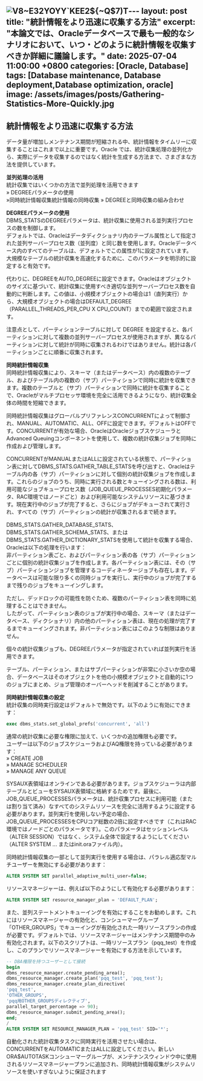 ![V8~E32YOYY`KEE2${~Q$7)T](https://github.com/user-attachments/assets/97b34404-b617-476e-bb08-a0513eb70760)---
layout: post
title: "統計情報をより迅速に収集する方法"
excerpt: "本論文では、Oracleデータベースで最も一般的なシナリオにおいて、いつ・どのように統計情報を収集すべきか詳細に議論します。"
date: 2025-07-04 11:00:00 +0800
categories: [Oracle, Database]
tags: [Database maintenance, Database deployment,Database optimization, oracle]
image: /assets/images/posts/Gathering-Statistics-More-Quickly.jpg
---

## 統計情報をより迅速に収集する方法
データ量が増加しメンテナンス期間が短縮される中、統計情報をタイムリーに収集することはこれまで以上に重要です。Oracle では、統計収集処理の並列化から、実際にデータを収集するのではなく統計を生成する方法まで、さまざまな方法を提供しています。

**並列処理の活用**  
統計収集ではいくつかの方法で並列処理を活用できます  
» DEGREEパラメータの使用  
»同時統計情報収集統計情報の同時収集
» DEGREEと同時収集の組み合わせ  

**DEGREEパラメータの使用**  
DBMS_STATSのDEGREEパラメータは、統計収集に使用される並列実行プロセスの数を制御します。  
デフォルトでは、Oracleはデータディクショナリ内のテーブル属性として指定された並列サーバープロセス数（並列度）と同じ数を使用します。Oracleデータベース内のすべてのテーブルは、デフォルトでこの属性が1に設定されています。大規模なテーブルの統計収集を高速化するために、このパラメータを明示的に設定すると有効です。  

代わりに、DEGREEをAUTO_DEGREEに設定できます。Oracleはオブジェクトのサイズに基づいて、統計収集に使用すべき適切な並列サーバープロセス数を自動的に判断します。この値は、小規模オブジェクトの場合は1（直列実行）から、大規模オブジェクトの場合はDEFAULT_DEGREE（PARALLEL_THREADS_PER_CPU X CPU_COUNT）までの範囲で設定されます。

注意点として、パーティションテーブルに対して DEGREE を設定すると、各パーティションに対して複数の並列サーバープロセスが使用されますが、異なるパーティションに対して統計が同時に収集されるわけではありません。統計は各パーティションごとに順番に収集されます。

**同時統計情報収集**  
同時統計情報収集により、スキーマ（またはデータベース）内の複数のテーブル、およびテーブル内の複数の（サブ）パーティションで同時に統計を収集できます。複数のテーブルと（サブ）パーティションで同時に統計を収集することで、Oracleがマルチプロセッサ環境を完全に活用できるようになり、統計収集全体の時間を短縮できます。  

同時統計情報収集はグローバルプリファレンスCONCURRENTによって制御され、MANUAL、AUTOMATIC、ALL、OFFに設定できます。デフォルトはOFFです。CONCURRENTが有効な場合、OracleはOracleジョブスケジューラとAdvanced Queuingコンポーネントを使用して、複数の統計収集ジョブを同時に作成および管理します。  

CONCURRENTがMANUALまたはALLに設定されている状態で、パーティション表に対してDBMS_STATS.GATHER_TABLE_STATSを呼び出すと、Oracleはテーブル内の各（サブ）パーティションに対して個別の統計収集ジョブを作成します。これらのジョブのうち、同時に実行される数とキューイングされる数は、利用可能なジョブキュープロセス数（JOB_QUEUE_PROCESSES初期化パラメータ、RAC環境ではノードごと）および利用可能なシステムリソースに基づきます。現在実行中のジョブが完了すると、さらにジョブがデキューされて実行され、すべての（サブ）パーティションの統計が収集されるまで続きます。  

DBMS_STATS.GATHER_DATABASE_STATS、DBMS_STATS.GATHER_SCHEMA_STATS、またはDBMS_STATS.GATHER_DICTIONARY_STATSを使用して統計を収集する場合、Oracleは以下の処理を行います：  
非パーティション表ごと、およびパーティション表の各（サブ）パーティションごとに個別の統計収集ジョブを作成します。各パーティション表には、その（サブ）パーティションジョブを管理するコーディネータージョブも存在します。データベースは可能な限り多くの同時ジョブを実行し、実行中のジョブが完了するまで残りのジョブをキューイングします。  

ただし、デッドロックの可能性を防ぐため、複数のパーティション表を同時に処理することはできません。  
したがって、パーティション表のジョブが実行中の場合、スキーマ（またはデータベース、ディクショナリ）内の他のパーティション表は、現在の処理が完了するまでキューイングされます。非パーティション表にはこのような制限はありません。  

個々の統計収集ジョブも、DEGREEパラメータが指定されていれば並列実行を活用できます。  

テーブル、パーティション、またはサブパーティションが非常に小さいか空の場合、データベースはそのオブジェクトを他の小規模オブジェクトと自動的に1つのジョブにまとめ、ジョブ管理のオーバーヘッドを削減することがあります。  

**同時統計情報収集の設定**  
統計収集の同時実行設定はデフォルトで無効です。以下のように有効にできます：  
```sql
exec dbms_stats.set_global_prefs('concurrent', 'all')
```
通常の統計収集に必要な権限に加えて、いくつかの追加権限も必要です。  
ユーザーは以下のジョブスケジューラおよびAQ権限を持っている必要があります：  
» CREATE JOB  
» MANAGE SCHEDULER  
» MANAGE ANY QUEUE  

SYSAUX表領域はオンラインである必要があります。ジョブスケジューラは内部テーブルとビューをSYSAUX表領域に格納するためです。最後に、JOB_QUEUE_PROCESSESパラメータは、統計収集プロセスに利用可能（または割り当て済み）なすべてのシステムリソースを完全に活用するように設定する必要があります。並列実行を使用しない予定の場合、JOB_QUEUE_PROCESSESをCPUコア総数の2倍に設定すべきです（これはRAC環境ではノードごとのパラメータです）。このパラメータはセッションレベル（ALTER SESSION）ではなく、システム全体で設定するようにしてください（ALTER SYSTEM ... またはinit.oraファイル内）。  

同時統計情報収集の一部として並列実行を使用する場合は、パラレル適応型マルチユーザーを無効にする必要があります：  

```sql
ALTER SYSTEM SET parallel_adaptive_multi_user=false;
```
リソースマネージャーは、例えば以下のようにして有効化する必要があります：

```sql
ALTER SYSTEM SET resource_manager_plan = 'DEFAULT_PLAN';
```
また、並列ステートメントキューイングを有効にすることをお勧めします。これにはリソースマネージャーの有効化と、コンシューマーグループ「OTHER_GROUPS」でキューイングが有効化された一時リソースプランの作成が必要です。デフォルトでは、リソースマネージャーはメンテナンス期間中のみ有効化されます。以下のスクリプトは、一時リソースプラン（pqq_test）を作成し、このプランでリソースマネージャーを有効にする方法を示しています。  

```sql
-- DBA権限を持つユーザーとして接続
begin
dbms_resource_manager.create_pending_area();
dbms_resource_manager.create_plan('pqq_test', 'pqq_test');
dbms_resource_manager.create_plan_directive(
'pqq_test',
'OTHER_GROUPS',
'pqq用OTHER_GROUPSディレクティブ',
parallel_target_percentage => 90);
dbms_resource_manager.submit_pending_area();
end;
/
ALTER SYSTEM SET RESOURCE_MANAGER_PLAN = 'pqq_test' SID='*';
```
自動化された統計収集タスクに同時実行を活用させたい場合は、CONCURRENTをAUTOMATICまたはALLに設定してください。新しいORA$AUTOTASKコンシューマーグループが、メンテナンスウィンドウ中に使用されるリソースマネージャープランに追加され、同時統計情報収集がシステムリソースを使いすぎないように保証されます  

